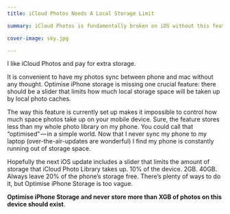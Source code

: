 ```yaml
---
title: iCloud Photos Needs A Local Storage Limit

summary: iCloud Photos is fundamentally broken on iOS without this feature.

cover-image: sky.jpg

---
```

I like iCloud Photos and pay for extra storage. 

It is convenient to have my photos sync between phone and mac without any thought. Optimise iPhone storage is missing one crucial feature: there should be a slider that limits how much local storage space will be taken up by local photo caches. 

The way this feature is currently set up makes it impossible to control how much space photos take up on your mobile device. Sure, the feature stores less than my whole photo library on my phone. You could call that “optimised” — in a simple world. Now that I never sync my phone to my laptop (over-the-air-updates are wonderful) I find my phone is constantly running out of storage space. 

 Hopefully the next iOS update includes a slider that limits the amount of storage that iCloud Photo Library takes up. 10% of the device. 2GB. 40GB. Always leave 20% of the phone’s storage free. There’s plenty of ways to do it, but Optimise iPhone Storage is too vague. 

**Optimise iPhone Storage and never store more than XGB of photos on this device should exist**.